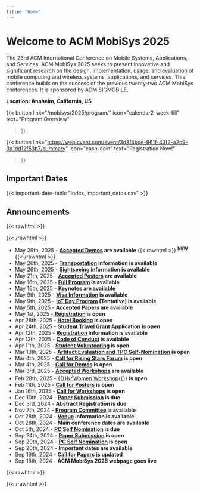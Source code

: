 ```yaml
---
title: "Home"
---
```

# Welcome to ACM MobiSys 2025

The 23rd ACM International Conference on Mobile Systems, Applications, and Services. ACM MobiSys 2025 seeks to present innovative and significant research on the design, implementation, usage, and evaluation of mobile computing and wireless systems, applications, and services. This conference builds on the success of the previous twenty-two ACM MobiSys conferences. It is sponsored by ACM SIGMOBILE.

**Location: Anaheim, California, US**

{{< button
    link="/mobisys/2025/program/" 
    icon="calendar2-week-fill"
    text="Program Overview"
>}}

{{< button
    link="https://web.cvent.com/event/3d8f4bde-961f-43f2-a2c9-3d1dd12f53b7/summary" 
    icon="cash-coin"
    text="Registration Now!"
>}}

## Important Dates

{{< important-date-table "index_important_dates.csv" >}}

## Announcements

{{< rawhtml >}}
<div class="no-indent">
{{< /rawhtml >}}

- May 29th, 2025 - **[Accepted Demos](./accepted_demos/) are available** {{< rawhtml >}} <span class="new"><sup><b>NEW</b></sup></span> {{< /rawhtml >}}
- May 26th, 2025 - **[Transportation](./transportation/) information is available**
- May 26th, 2025 - **[Sightseeing](./sightseeing/) information is available**
- May 21th, 2025 - **[Accepted Posters](./accepted_posters/) are available**
- May 16th, 2025 - **[Full Program](./program/) is available**
- May 16th, 2025 - **[Keynotes](./keynotes/) are available**
- May 9th, 2025 - **[Visa Information](./visa/) is available**
- May 9th, 2025 - **[IoT Day Program](./iot_day_program/) (Tentative) is available**
- May 5th, 2025 - **[Accepted Papers](./accepted_papers/) are available**
- May 1st, 2025 - **[Registration](./registration/) is open**
- Apr 28th, 2025 - **[Hotel Booking](./venue/#accommodation) is open**
- Apr 24th, 2025 - **[Student Travel Grant](./student_travel_grant/) Application is open**
- Apr 12th, 2025 - **[Registration](./registration/) Information is available**
- Apr 12th, 2025 - **[Code of Conduct](./code_of_conduct/) is available**
- Apr 11th, 2025 - **[Student Volunteering](./student_volunteering/) is open**
- Mar 13th, 2025 - **[Artifact Evaluation and TPC Self-Nomination](./artifact_evaluation/) is open**
- Mar 4th, 2025 - **[Call for Rising Stars Forum](./rising_stars/) is open**
- Mar 4th, 2025 - **[Call for Demos](./call_for_demos/) is open**
- Mar 3rd, 2025 - **[Accepted Workshops](./accepted_workshops/) are available**
- Feb 28th, 2025 - {{<rawhtml>}}<a href="./n2women/">N<sup>2</sup>Women Workshop</a>{{</rawhtml>}} **is open**
- Feb 11th, 2025 - **[Call for Posters](./call_for_posters/) is open**
- Jan 16th, 2025 - **[Call for Workshops](./call_for_workshops/) is open**
- Dec 10th, 2024 - **[Paper Submission](https://mobisys25.hotcrp.com) is due**
- Dec 3rd, 2024 - **Abstract Registration is due**
- Nov 7th, 2024 - **[Program Committee](./program_committee/) is available**
- Oct 28th, 2024 - **[Venue](./venue/) information is available**
- Oct 28th, 2024 - **Main conference dates are available**
- Oct 5th, 2024 - **[PC Self Nomination](./pc_self_nomination/) is due**
- Sep 24th, 2024 - **[Paper Submission](https://mobisys25.hotcrp.com) is open**
- Sep 20th, 2024 - **[PC Self Nomination](./pc_self_nomination/) is open**
- Sep 20th, 2024 - **Important dates are available**
- Sep 19th, 2024 - **[Call for Papers](./call_for_papers/) is updated**
- Sep 18th, 2024 - **ACM MobiSys 2025 webpage goes live**

{{< rawhtml >}}
</div>
{{< /rawhtml >}}
